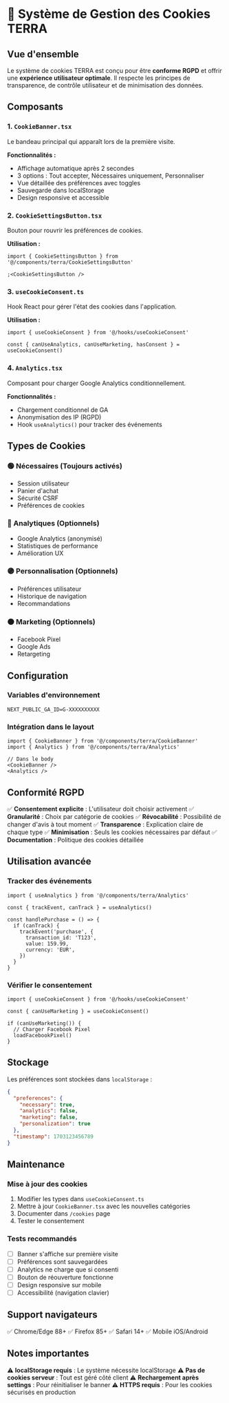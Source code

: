 # 🍪 Système de Gestion des Cookies TERRA

## Vue d'ensemble

Le système de cookies TERRA est conçu pour être **conforme RGPD** et offrir une **expérience utilisateur optimale**. Il respecte les principes de transparence, de contrôle utilisateur et de minimisation des données.

## Composants

### 1. `CookieBanner.tsx`

Le bandeau principal qui apparaît lors de la première visite.

**Fonctionnalités :**

- Affichage automatique après 2 secondes
- 3 options : Tout accepter, Nécessaires uniquement, Personnaliser
- Vue détaillée des préférences avec toggles
- Sauvegarde dans localStorage
- Design responsive et accessible

### 2. `CookieSettingsButton.tsx`

Bouton pour rouvrir les préférences de cookies.

**Utilisation :**

```tsx
import { CookieSettingsButton } from '@/components/terra/CookieSettingsButton'

;<CookieSettingsButton />
```

### 3. `useCookieConsent.ts`

Hook React pour gérer l'état des cookies dans l'application.

**Utilisation :**

```tsx
import { useCookieConsent } from '@/hooks/useCookieConsent'

const { canUseAnalytics, canUseMarketing, hasConsent } = useCookieConsent()
```

### 4. `Analytics.tsx`

Composant pour charger Google Analytics conditionnellement.

**Fonctionnalités :**

- Chargement conditionnel de GA
- Anonymisation des IP (RGPD)
- Hook `useAnalytics()` pour tracker des événements

## Types de Cookies

### 🟢 Nécessaires (Toujours activés)

- Session utilisateur
- Panier d'achat
- Sécurité CSRF
- Préférences de cookies

### 🔵 Analytiques (Optionnels)

- Google Analytics (anonymisé)
- Statistiques de performance
- Amélioration UX

### 🟣 Personnalisation (Optionnels)

- Préférences utilisateur
- Historique de navigation
- Recommandations

### 🟠 Marketing (Optionnels)

- Facebook Pixel
- Google Ads
- Retargeting

## Configuration

### Variables d'environnement

```env
NEXT_PUBLIC_GA_ID=G-XXXXXXXXXX
```

### Intégration dans le layout

```tsx
import { CookieBanner } from '@/components/terra/CookieBanner'
import { Analytics } from '@/components/terra/Analytics'

// Dans le body
<CookieBanner />
<Analytics />
```

## Conformité RGPD

✅ **Consentement explicite** : L'utilisateur doit choisir activement
✅ **Granularité** : Choix par catégorie de cookies
✅ **Révocabilité** : Possibilité de changer d'avis à tout moment
✅ **Transparence** : Explication claire de chaque type
✅ **Minimisation** : Seuls les cookies nécessaires par défaut
✅ **Documentation** : Politique des cookies détaillée

## Utilisation avancée

### Tracker des événements

```tsx
import { useAnalytics } from '@/components/terra/Analytics'

const { trackEvent, canTrack } = useAnalytics()

const handlePurchase = () => {
  if (canTrack) {
    trackEvent('purchase', {
      transaction_id: 'T123',
      value: 159.99,
      currency: 'EUR',
    })
  }
}
```

### Vérifier le consentement

```tsx
import { useCookieConsent } from '@/hooks/useCookieConsent'

const { canUseMarketing } = useCookieConsent()

if (canUseMarketing()) {
  // Charger Facebook Pixel
  loadFacebookPixel()
}
```

## Stockage

Les préférences sont stockées dans `localStorage` :

```json
{
  "preferences": {
    "necessary": true,
    "analytics": false,
    "marketing": false,
    "personalization": true
  },
  "timestamp": 1703123456789
}
```

## Maintenance

### Mise à jour des cookies

1. Modifier les types dans `useCookieConsent.ts`
2. Mettre à jour `CookieBanner.tsx` avec les nouvelles catégories
3. Documenter dans `/cookies` page
4. Tester le consentement

### Tests recommandés

- [ ] Banner s'affiche sur première visite
- [ ] Préférences sont sauvegardées
- [ ] Analytics ne charge que si consenti
- [ ] Bouton de réouverture fonctionne
- [ ] Design responsive sur mobile
- [ ] Accessibilité (navigation clavier)

## Support navigateurs

✅ Chrome/Edge 88+
✅ Firefox 85+
✅ Safari 14+
✅ Mobile iOS/Android

## Notes importantes

⚠️ **localStorage requis** : Le système nécessite localStorage
⚠️ **Pas de cookies serveur** : Tout est géré côté client
⚠️ **Rechargement après settings** : Pour réinitialiser le banner
⚠️ **HTTPS requis** : Pour les cookies sécurisés en production

